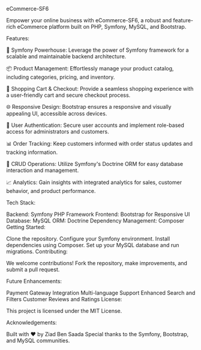 eCommerce-SF6

Empower your online business with eCommerce-SF6, a robust and feature-rich eCommerce platform built on PHP, Symfony, MySQL, and Bootstrap.

Features:

🚀 Symfony Powerhouse: Leverage the power of Symfony framework for a scalable and maintainable backend architecture.

📦 Product Management: Effortlessly manage your product catalog, including categories, pricing, and inventory.

🛒 Shopping Cart & Checkout: Provide a seamless shopping experience with a user-friendly cart and secure checkout process.

🌐 Responsive Design: Bootstrap ensures a responsive and visually appealing UI, accessible across devices.

🔐 User Authentication: Secure user accounts and implement role-based access for administrators and customers.

📊 Order Tracking: Keep customers informed with order status updates and tracking information.

🔄 CRUD Operations: Utilize Symfony's Doctrine ORM for easy database interaction and management.

📈 Analytics: Gain insights with integrated analytics for sales, customer behavior, and product performance.

Tech Stack:

Backend: Symfony PHP Framework
Frontend: Bootstrap for Responsive UI
Database: MySQL
ORM: Doctrine
Dependency Management: Composer
Getting Started:

Clone the repository.
Configure your Symfony environment.
Install dependencies using Composer.
Set up your MySQL database and run migrations.
Contributing:

We welcome contributions! Fork the repository, make improvements, and submit a pull request.

Future Enhancements:

Payment Gateway Integration
Multi-language Support
Enhanced Search and Filters
Customer Reviews and Ratings
License:

This project is licensed under the MIT License.

Acknowledgements:

Built with ❤️ by Ziad Ben Saada
Special thanks to the Symfony, Bootstrap, and MySQL communities.
